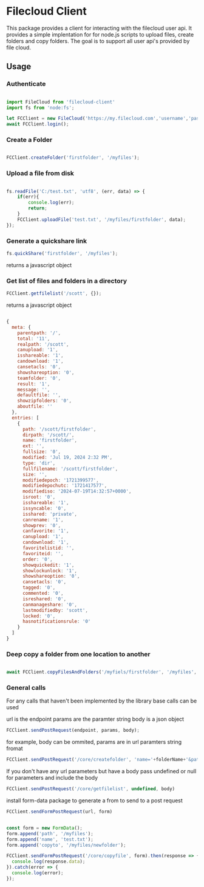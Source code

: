 # Filecloud Client 

This package provides a client for interacting with the filecloud user api. It provides a simple implentation for for node.js scripts to upload files, create folders and copy folders. The goal is to support all user api's provided by file cloud. 

## Usage 


### Authenticate

```javascript 

import FileCloud from 'filecloud-client'
import fs from 'node:fs';

let FCClient = new FileCloud('https://my.filecloud.com','username','password');
await FCClient.login(); 

```

### Create a Folder

```javascript

FCClient.createFolder('firstfolder', '/myfiles');

```


### Upload a file from disk 

```javascript

fs.readFile('C:/test.txt', 'utf8', (err, data) => {
    if(err){
        console.log(err);
        return;
    }
    FCClient.uploadFile('test.txt', '/myfiles/firstfolder', data);
});

```


### Generate a quickshare link

```javascript
fs.quickShare('firstfolder', '/myfiles');
```

returns a javascript object


### Get list of files and folders in a directory 

```javascript
FCClient.getfilelist('/scott', {});
```

returns a javascript object

```javascript

{
  meta: {
    parentpath: '/',
    total: '11',
    realpath: '/scott',
    canupload: '1',
    isshareable: '1',
    candownload: '1',
    cansetacls: '0',
    showshareoption: '0',
    teamfolder: '0',
    result: '1',
    message: '',
    defaultfile: '',
    showzipfolders: '0',
    aboutfile: ''
  },
  entries: [
    {
      path: '/scott/firstfolder',
      dirpath: '/scott/',
      name: 'firstfolder',
      ext: '',
      fullsize: '0',
      modified: 'Jul 19, 2024 2:32 PM',
      type: 'dir',
      fullfilename: '/scott/firstfolder',
      size: '',
      modifiedepoch: '1721399577',
      modifiedepochutc: '1721417577',
      modifiediso: '2024-07-19T14:32:57+0000',
      isroot: '0',
      isshareable: '1',
      issyncable: '0',
      isshared: 'private',
      canrename: '1',
      showprev: '0',
      canfavorite: '1',
      canupload: '1',
      candownload: '1',
      favoritelistid: '',
      favoriteid: '',
      order: '0',
      showquickedit: '1',
      showlockunlock: '1',
      showshareoption: '0',
      cansetacls: '0',
      tagged: '0',
      commented: '0',
      isreshared: '0',
      canmanageshare: '0',
      lastmodifiedby: 'scott',
      locked: '0',
      hasnotificationsrule: '0'
    }
  ]
}

``` 


### Deep copy a folder from one location to another 


```javascript

await FCClient.copyFilesAndFolders('/myfiels/firstfolder', '/myfiles', 'copiedfolder');


```


### General calls 

For any calls that haven't been implemented by the library base calls can be used

url is the endpoint
params are the paramter string 
body is a json object 

```javascript
FCClient.sendPostRequest(endpoint, params, body); 
```

for example, body can be ommited, params are in url paramters string fromat

```javascript
FCClient.sendPostRequest('/core/createfolder', 'name='+folderName+'&path='+path)
```

If you don't have any url parameters but have a body pass undefined or null for parameters and include the body

```javascript
FCClient.sendPostRequest('/core/getfilelist', undefined, body)
```


install form-data package to generate a from to send to a post request 


```javascript
FCClient.sendFormPostRequest(url, form)
```

```javascript

const form = new FormData();
form.append('path', '/myfiles'); 
form.append('name', 'test.txt');
form.append('copyto', '/myfiles/newfolder');

FCClient.sendFormPostRequest('/core/copyfile', form).then(response => {
  console.log(response.data);
}).catch(error => {
  console.log(error);
});
          
```
